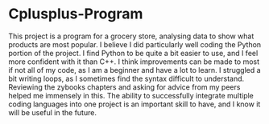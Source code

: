 # Cplusplus-Program
This project is a program for a grocery store, analysing data to show what products are most popular. I believe I did particularly well coding the Python portion of the project. I find Python to be quite a bit easier to use, and I feel more confident with it than C++. I think improvements can be made to most if not all of my code, as I am a beginner and have a lot to learn. I struggled a bit writing loops, as I sometimes find the syntax difficult to understand. Reviewing the zybooks chapters and asking for advice from my peers helped me immensely in this. The ability to successfully integrate multiple coding languages into one project is an important skill to have, and I know it will be useful in the future. 
